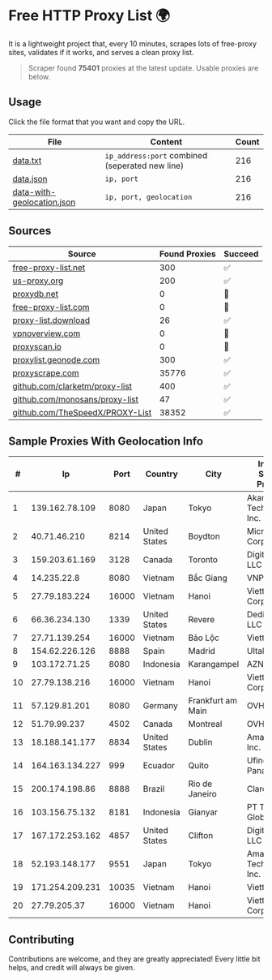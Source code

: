 
# Free HTTP Proxy List 🌍

It is a lightweight project that, every 10 minutes, scrapes lots of free-proxy sites, validates if it works, and serves a clean proxy list.


> Scraper found **75401** proxies at the latest update. Usable proxies are below.

## Usage

Click the file format that you want and copy the URL.


|File|Content|Count|
|----|-------|-----|
|[data.txt](https://raw.githubusercontent.com/themiralay/Proxy-List-World/master/data.txt)|`ip_address:port` combined (seperated new line)|216|
|[data.json](https://raw.githubusercontent.com/themiralay/Proxy-List-World/master/data.json)|`ip, port`|216|
|[data-with-geolocation.json](https://raw.githubusercontent.com/themiralay/Proxy-List-World/master/data-with-geolocation.json)|`ip, port, geolocation`|216|

## Sources

|Source|Found Proxies|Succeed|
|------|-------------|-------|
|[free-proxy-list.net](https://free-proxy-list.net)|300|✅|
|[us-proxy.org](https://www.us-proxy.org)|200|✅|
|[proxydb.net](http://proxydb.net)|0|🚫|
|[free-proxy-list.com](https://free-proxy-list.com/?page=&port=&type%5B%5D=http&type%5B%5D=https&up_time=0&search=Search)|0|🚫|
|[proxy-list.download](https://www.proxy-list.download/HTTP)|26|✅|
|[vpnoverview.com](https://vpnoverview.com/privacy/anonymous-browsing/free-proxy-servers)|0|🚫|
|[proxyscan.io](https://www.proxyscan.io)|0|🚫|
|[proxylist.geonode.com](https://proxylist.geonode.com/api/proxy-list?limit=300&page=1&sort_by=lastChecked&sort_type=desc&protocols=http,https)|300|✅|
|[proxyscrape.com](https://api.proxyscrape.com/v2/?request=displayproxies&protocol=http&timeout=10000&country=all&ssl=all&anonymity=all)|35776|✅|
|[github.com/clarketm/proxy-list](https://raw.githubusercontent.com/clarketm/proxy-list/master/proxy-list-raw.txt)|400|✅|
|[github.com/monosans/proxy-list](https://raw.githubusercontent.com/monosans/proxy-list/main/proxies/http.txt)|47|✅|
|[github.com/TheSpeedX/PROXY-List](https://raw.githubusercontent.com/TheSpeedX/PROXY-List/master/http.txt)|38352|✅|


## Sample Proxies With Geolocation Info

|#|Ip|Port|Country|City|Internet Service Provider|
|-|--|----|-------|----|-------------------------|
|1|139.162.78.109|8080|Japan|Tokyo|Akamai Technologies, Inc.|
|2|40.71.46.210|8214|United States|Boydton|Microsoft Corporation|
|3|159.203.61.169|3128|Canada|Toronto|DigitalOcean, LLC|
|4|14.235.22.8|8080|Vietnam|Bắc Giang|VNPT|
|5|27.79.183.224|16000|Vietnam|Hanoi|Viettel Corporation|
|6|66.36.234.130|1339|United States|Revere|DediOutlet, LLC|
|7|27.71.139.254|16000|Vietnam|Bảo Lộc|Viettel Group|
|8|154.62.226.126|8888|Spain|Madrid|Ultahost, Inc.|
|9|103.172.71.25|8080|Indonesia|Karangampel|AZNET|
|10|27.79.138.216|16000|Vietnam|Hanoi|Viettel Corporation|
|11|57.129.81.201|8080|Germany|Frankfurt am Main|OVH SAS|
|12|51.79.99.237|4502|Canada|Montreal|OVH SAS|
|13|18.188.141.177|8834|United States|Dublin|Amazon.com, Inc.|
|14|164.163.134.227|999|Ecuador|Quito|Ufinet Panama S.A.|
|15|200.174.198.86|8888|Brazil|Rio de Janeiro|Claro S.A|
|16|103.156.75.132|8181|Indonesia|Gianyar|PT Trika Global Media|
|17|167.172.253.162|4857|United States|Clifton|DigitalOcean, LLC|
|18|52.193.148.177|9551|Japan|Tokyo|Amazon Technologies Inc.|
|19|171.254.209.231|10035|Vietnam|Hanoi|Viettel Group|
|20|27.79.205.37|16000|Vietnam|Hanoi|Viettel Corporation|



## Contributing

Contributions are welcome, and they are greatly appreciated! Every
little bit helps, and credit will always be given.

